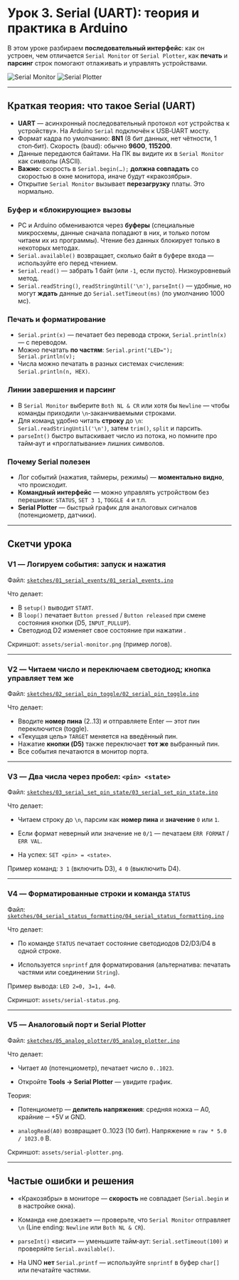 # Урок 3. Serial (UART): теория и практика в Arduino

В этом уроке разбираем **последовательный интерфейс**: как он устроен, чем отличается `Serial Monitor` от `Serial Plotter`, как **печать** и **парсинг** строк помогают отлаживать и управлять устройствами.

![Serial Monitor](assets/serial-monitor.png)
![Serial Plotter](assets/serial-plotter.png)

---

## Краткая теория: что такое Serial (UART)
- **UART** — асинхронный последовательный протокол «от устройства к устройству». На Arduino `Serial` подключён к USB‑UART мосту.
- Формат кадра по умолчанию: **8N1** (8 бит данных, нет чётности, 1 стоп‑бит). Скорость (baud): обычно **9600**, **115200**.
- Данные передаются байтами. На ПК вы видите их в `Serial Monitor` как символы (ASCII).
- **Важно:** скорость в `Serial.begin(…);` **должна совпадать** со скоростью в окне монитора, иначе будут «кракозябры».
- Открытие `Serial Monitor` вызывает **перезагрузку** платы. Это нормально.


### Буфер и «блокирующие» вызовы
- PC и Arduino обмениваются через **буферы** (специальные микросхемы, данные сначала попадают в них, и только потом читаем их из программы). Чтение без данных блокирует только в некоторых методах.
- `Serial.available()` возвращает, сколько байт в буфере входа — используйте его перед чтением.
- `Serial.read()` — забрать 1 байт (или `-1`, если пусто). Низкоуровневый метод.
- `Serial.readString()`, `readStringUntil('\n')`, `parseInt()` — удобные, но могут **ждать** данные до `Serial.setTimeout(ms)` (по умолчанию 1000 мс).

### Печать и форматирование
- `Serial.print(x)` — печатает без перевода строки, `Serial.println(x)` — с переводом.
- Можно печатать **по частям**: `Serial.print("LED="); Serial.println(v);`
- Числа можно печатать в разных системах счисления: `Serial.println(n, HEX)`.

### Линии завершения и парсинг
- В `Serial Monitor` выберите `Both NL & CR` или хотя бы `Newline` — чтобы команды приходили `\n`‑заканчиваемыми строками.
- Для команд удобно читать **строку** до `\n`: `Serial.readStringUntil('\n')`, затем `trim()`, `split` и парсить.
- `parseInt()` быстро вытаскивает число из потока, но помните про тайм‑аут и «проглатывание» лишних символов.

### Почему Serial полезен
- Лог событий (нажатия, таймеры, режимы) — **моментально видно**, что происходит.
- **Командный интерфейс** — можно управлять устройством без перешивки: `STATUS`, `SET 3 1`, `TOGGLE 4` и т.п.
- **Serial Plotter** — быстрый график для аналоговых сигналов (потенциометр, датчики).

---

## Скетчи урока

### V1 — Логируем события: запуск и нажатия
Файл: [`sketches/01_serial_events/01_serial_events.ino`](sketches/01_serial_events/01_serial_events.ino)

Что делает:
- В `setup()` выводит `START`.
- В `loop()` печатает `Button pressed` / `Button released` при смене состояния кнопки (D5, `INPUT_PULLUP`).
- Светодиод D2 изменяет свое состояние при нажатии .

Скриншот: `assets/serial-monitor.png` (пример логов).

---

### V2 — Читаем число и переключаем светодиод; кнопка управляет тем же
Файл: [`sketches/02_serial_pin_toggle/02_serial_pin_toggle.ino`](sketches/02_serial_pin_toggle/02_serial_pin_toggle.ino)

Что делает:
- Вводите **номер пина** (2..13) и отправляете Enter — этот пин переключится (toggle).
- «Текущая цель» `TARGET` меняется на введённый пин.
- Нажатие **кнопки (D5)** также переключает **тот же** выбранный пин.
- Все события печатаются в монитор порта.


---

### V3 — Два числа через пробел: `<pin> <state>`
Файл: [`sketches/03_serial_set_pin_state/03_serial_set_pin_state.ino`](sketches/03_serial_set_pin_state/03_serial_set_pin_state.ino)

Что делает:
- Читаем строку до `\n`, парсим как **номер пина** и **значение** `0` или `1`.

- Если формат неверный или значение не `0/1` — печатаем `ERR FORMAT` / `ERR VAL`.

- На успех: `SET <pin> = <state>`.



Пример команд: `3 1` (включить D3), `4 0` (выключить D4).

---

### V4 — Форматированные строки и команда `STATUS`
Файл: [`sketches/04_serial_status_formatting/04_serial_status_formatting.ino`](sketches/04_serial_status_formatting/04_serial_status_formatting.ino)

Что делает:

- По команде `STATUS` печатает состояние светодиодов D2/D3/D4 в одной строке.

- Используется `snprintf` для форматирования (альтернатива: печатать частями или соединении `String`).

Пример вывода: `LED 2=0, 3=1, 4=0`.

Скриншот: `assets/serial-status.png`.

---

### V5 — Аналоговый порт и Serial Plotter

Файл: [`sketches/05_analog_plotter/05_analog_plotter.ino`](sketches/05_analog_plotter/05_analog_plotter.ino)

Что делает:

- Читает `A0` (потенциометр), печатает число `0..1023`.

- Откройте **Tools → Serial Plotter** — увидите график.



Теория:

- Потенциометр — **делитель напряжения**: средняя ножка ─ A0, крайние ─ +5V и GND.

- `analogRead(A0)` возвращает 0..1023 (10 бит). Напряжение ≈ `raw * 5.0 / 1023.0` В.



Скриншот: `assets/serial-plotter.png`.

---

## Частые ошибки и решения
- «Кракозябры» в мониторе — **скорость** не совпадает (`Serial.begin` и в настройке окна).

- Команда «не доезжает» — проверьте, что `Serial Monitor` отправляет `\n` (Line ending: `Newline` или `Both NL & CR`).

- `parseInt()` «висит» — уменьшите тайм‑аут: `Serial.setTimeout(100)` и проверяйте `Serial.available()`.

- На UNO **нет** `Serial.printf` — используйте `snprintf` в буфер `char[]` или печатайте частями.


